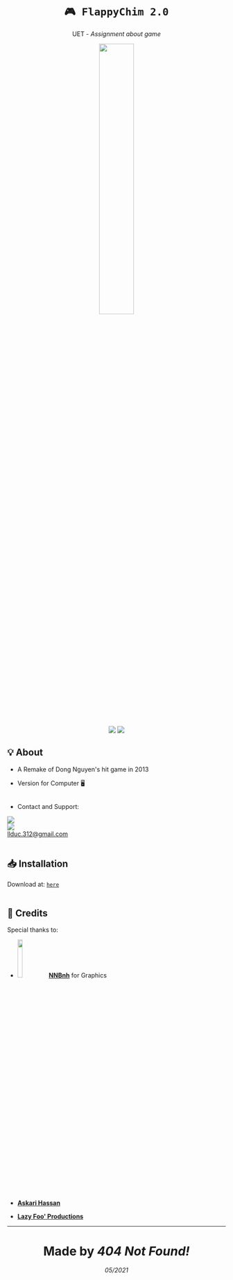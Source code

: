 <h1 align="center"><code>🎮 FlappyChim 2.0</code></h1>
<p align="center">UET - <i>Assignment about game</i></p>

<p align="center"><a href="https://github.com/20021515/FlappyChim-2.0"><img width="40%" src="https://user-images.githubusercontent.com/71594219/118405179-bbfee980-b6a0-11eb-91fc-4ae693335381.png"></a></p>
<p align="center"><a href="https://github.com/20021515/FlappyChim-2.0"><img src="https://img.shields.io/github/downloads/20021515/FlappyChim-2.0/total?color=%2399CC00&label=Dowloads"></a> <a href="https://github.com/20021515/FlappyChim-2.0"><img src="https://img.shields.io/github/size/20021515/FlappyChim-2.0/setup.exe?color=%2399CC00&label=Setup%20file"></a>

## 💡 About
- A Remake of Dong Nguyen's hit game in 2013 <br>
- Version for Computer 🖥️ <br><br>

- Contact and Support:

<a href="https://www.facebook.com/ldukk1430"><img src="https://img.shields.io/badge/Facebook-1877F2?style=for-the-badge&logo=facebook&logoColor=white"></a><br>
<img src="https://img.shields.io/badge/Gmail-D14836?style=for-the-badge&logo=gmail&logoColor=white"><br>
llduc.312@gmail.com<br><br>

## 📥 Installation
Download at: <a href="https://github.com/20021515/FlappyChim-2.0/archive/refs/tags/1.4.3.zip">`here`</a><br><br>

## 💌 Credits
Special thanks to:
- <img width="15%" src="https://img-premium.flaticon.com/png/512/3271/3271001.png?token=exp=1621187921~hmac=8460bd31a8330c11da0cd2fd8819de96">[**NNBnh**](https://github.com/NNBnh) for Graphics

- [**Askari Hassan**](https://www.youtube.com/channel/UC2Ab_b49frkmgFJajOvtkpw/featured)
- [**Lazy Foo' Productions**](https://lazyfoo.net/tutorials/SDL)

---
<h1 align="center">Made by <i>404 Not Found!</i></h1>
<p align="center"><i>05/2021</i></p>
